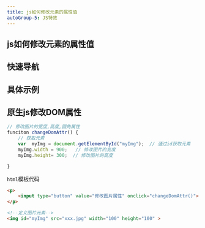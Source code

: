 ```yaml
---
title: js如何修改元素的属性值
autoGroup-5: JS特效
---
```


## js如何修改元素的属性值

## 快速导航

<TOC />

## 具体示例

<jingdiantexiao-changeAttr />

## 原生js修改DOM属性

```js
// 修改图片的宽度,高度,圆角属性
funciton changeDomAttr() {
    // 获取元素
    var  myImg = document.getElementById("myImg");  // 通过id获取元素
    myImg.width = 900;   // 修改图片的宽度
    myImg.height= 300;  // 修改图片的高度

}
```
`html`模板代码
```html
<p>
    <input type="button" value="修改图片属性" onclick="changeDomAttr()">
</p>

<!--定义图片元素-->
<img id="myImg" src="xxx.jpg" width="100" height="100" >
```


<footer-FooterLink :isShareLink="false" :isDaShang="true" />
<footer-FeedBack />